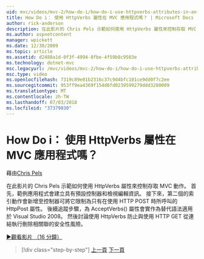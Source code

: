 ```yaml
---
uid: mvc/videos/mvc-2/how-do-i/how-do-i-use-httpverbs-attributes-in-an-mvc-application
title: How Do i： 使用 HttpVerbs 屬性在 MVC 應用程式嗎？ | Microsoft Docs
author: rick-anderson
description: 在此影片的 Chris Pels 示範如何使用 HttpVerbs 屬性來控制存取 MVC 動作。 首先，範例應用程式會透過預設共同...
ms.author: aspnetcontent
manager: wpickett
ms.date: 12/30/2009
ms.topic: article
ms.assetid: d2488a1d-0f3f-4994-8fbe-4f59b8c9503e
ms.technology: dotnet-mvc
msc.legacyurl: /mvc/videos/mvc-2/how-do-i/how-do-i-use-httpverbs-attributes-in-an-mvc-application
msc.type: video
ms.openlocfilehash: 7319c89e01b2316c37c9d4bfc101ce9dd0f7c2ee
ms.sourcegitcommit: 953ff9ea4369f154d6fd0239599279ddd3280009
ms.translationtype: MT
ms.contentlocale: zh-TW
ms.lasthandoff: 07/03/2018
ms.locfileid: "37379030"
---
```

<a name="how-do-i-use-httpverbs-attributes-in-an-mvc-application"></a>How Do i： 使用 HttpVerbs 屬性在 MVC 應用程式嗎？
====================
藉由[Chris Pels](https://twitter.com/chrispels)

在此影片的 Chris Pels 示範如何使用 HttpVerbs 屬性來控制存取 MVC 動作。 首先，範例應用程式會建立具有預設控制器和檢視編輯資訊。 接下來，第二個的索引動作會新增至控制器可將它限制為只有在使用 HTTP POST 時所呼叫的 HttpPost 屬性。 後續追蹤步驟，為 AcceptVerbs() 屬性會實作為替代語法適用於 Visual Studio 2008。 然後討論使用 HttpVerbs 防止與使用 HTTP GET 從連結執行刪除相關聯的安全性風險。

[&#9654;觀看影片 （16 分鐘）](https://channel9.msdn.com/Blogs/ASP-NET-Site-Videos/how-do-i-use-httpverbs-attributes-in-an-mvc-application)

> [!div class="step-by-step"]
> [上一頁](how-do-i-work-with-model-binders-in-an-mvc-application.md)
> [下一頁](mvc2-html-encoding.md)
